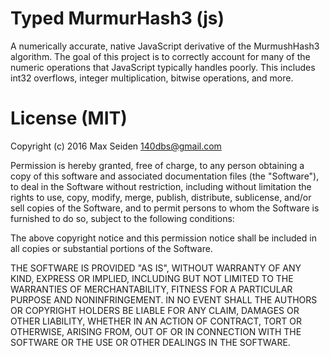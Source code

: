 # Typed MurmurHash3 (js)
A numerically accurate, native JavaScript derivative of the MurmushHash3 algorithm. The goal of this project is to correctly account for many of the numeric operations that JavaScript typically handles poorly. This includes int32 overflows, integer multiplication, bitwise operations, and more.

# License (MIT)
Copyright (c) 2016 Max Seiden <140dbs@gmail.com>

Permission is hereby granted, free of charge, to any person obtaining a copy of this software and associated documentation files (the "Software"), to deal in the Software without restriction, including without limitation the rights to use, copy, modify, merge, publish, distribute, sublicense, and/or sell copies of the Software, and to permit persons to whom the Software is furnished to do so, subject to the following conditions:

The above copyright notice and this permission notice shall be included in all copies or substantial portions of the Software.

THE SOFTWARE IS PROVIDED "AS IS", WITHOUT WARRANTY OF ANY KIND, EXPRESS OR IMPLIED, INCLUDING BUT NOT LIMITED TO THE WARRANTIES OF MERCHANTABILITY, FITNESS FOR A PARTICULAR PURPOSE AND NONINFRINGEMENT. IN NO EVENT SHALL THE AUTHORS OR COPYRIGHT HOLDERS BE LIABLE FOR ANY CLAIM, DAMAGES OR OTHER LIABILITY, WHETHER IN AN ACTION OF CONTRACT, TORT OR OTHERWISE, ARISING FROM, OUT OF OR IN CONNECTION WITH THE SOFTWARE OR THE USE OR OTHER DEALINGS IN THE SOFTWARE.
